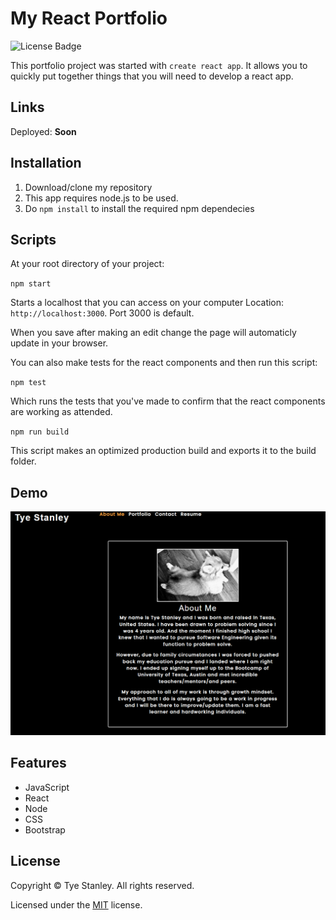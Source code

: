 # My React Portfolio

![License Badge](https://img.shields.io/github/license/TyeStanley/employee-tracker)

This portfolio project was started with `create react app`. It allows you to quickly put together things that you will need to develop a react app.

## Links

Deployed: **Soon**

## Installation

1. Download/clone my repository
2. This app requires node.js to be used.
3. Do `npm install` to install the required npm dependecies

## Scripts

At your root directory of your project:

`npm start`

Starts a localhost that you can access on your computer
Location: `http://localhost:3000`. Port 3000 is default.

When you save after making an edit change the page will automaticly update
in your browser.

You can also make tests for the react components and then run this script:

`npm test`

Which runs the tests that you've made to confirm that the react components are
working as attended.

`npm run build`

This script makes an optimized production build and exports it to the build folder.

## Demo

![Portfolio](src\assets\images\portfolioimg.PNG)

## Features

* JavaScript
* React
* Node
* CSS
* Bootstrap

## License

Copyright &copy; Tye Stanley. All rights reserved.
  
  Licensed under the [MIT](LICENSE) license.